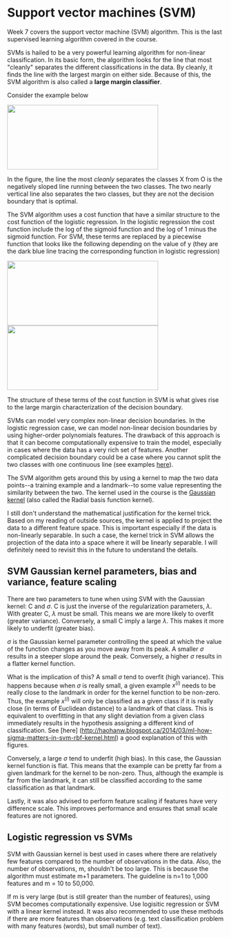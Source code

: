 
# Support vector machines (SVM)

Week 7 covers the support vector machine (SVM) algorithm. This is the last supervised learning algorithm covered in the course.

<!--excerpt-->

SVMs is hailed to be a very powerful learning algorithm for non-linear classification. In its basic form, the algorithm looks for the line that most "cleanly" separates the different classifications in the data. By cleanly, it finds the line with the largest margin on either side. Because of this, the SVM algorithm is also called a **large margin classifier**.

Consider the example below

<a href="{{site.url}}/img/wk7_8.png">
<img src="{{site.url}}/img/wk7_8.png" width="350" height="150"/>
</a>

In the figure, the line the most *cleanly* separates the classes X from O is the negatively sloped line running between the two classes. The two nearly vertical line also separates the two classes, but they are not the decision boundary that is optimal.

The SVM algorithm uses a cost function that have a similar structure to the cost function of the logistic regression. In the logistic regression the cost function include the log of the sigmoid function and the log of 1 minus the sigmoid function. For SVM, these terms are replaced by a piecewise function that looks like the following depending on the value of y (they are the dark blue line tracing the corresponding function in logistic regression)

<a href="{{site.url}}/img/wk7_2.png">
<img src="{{site.url}}/img/wk7_2.png" width="350" height="150"/>
</a>

<a href="{{site.url}}/img/wk7_3.png">
<img src="{{site.url}}/img/wk7_3.png" width="350" height="150"/>
</a>

The structure of these terms of the cost function in SVM is what gives rise to the large margin characterization of the decision boundary.

SVMs can model very complex non-linear decision boundaries. In the logistic regression case, we can model non-linear decision boundaries by using higher-order polynomials features. The drawback of this approach is that it can become computationally expensive to train the model, especially in cases where the data has a very rich set of features. Another complicated decision boundary could be a case where you cannot split the two classes with one continuous line (see examples [here](http://haohanw.blogspot.ca/2014/03/ml-how-sigma-matters-in-svm-rbf-kernel.html)).

The SVM algorithm gets around this by using a kernel to map the two data points--a training example and a landmark--to some value representing the similarity between the two. The kernel used in the course is the [Gaussian kernel](https://en.wikipedia.org/wiki/Radial_basis_function_kernel) (also called the Radial basis function kernel).

I still don't understand the mathematical justification for the kernel trick. Based on my reading of outside sources, the kernel is applied to project the data to a different feature space. This is important especially if the data is non-linearly separable. In such a case, the kernel trick in SVM allows the projection of the data into a space where it will be linearly separable. I will definitely need to revisit this in the future to understand the details.

## SVM Gaussian kernel parameters, bias and variance, feature scaling

There are two parameters to tune when using SVM with the Gaussian kernel: C and $\sigma$. C is just the inverse of the regularization parameters, $\lambda$. With greater C, $\lambda$ must be small. This means we are more likely to overfit (greater variance). Conversely, a small C imply a large $\lambda$. This makes it more likely to underfit (greater bias).

$\sigma$ is the Gaussian kernel parameter controlling the speed at which the value of the function changes as you move away from its peak. A smaller $\sigma$ results in a steeper slope around the peak. Conversely, a higher $\sigma$ results in a flatter kernel function.

What is the implication of this? A small $\sigma$ tend to overfit (high variance). This happens because when $\sigma$ is really small, a given example $x^(i)$ needs to be really close to the landmark in order for the kernel function to be non-zero. Thus, the example $x^(i)$ will only be classified as a given class if it is really close (in terms of Euclidean distance) to a landmark of that class. This is equivalent to overfitting in that any slight deviation from a given class immediately results in the hypothesis assigning a different kind of classification. See [here] (http://haohanw.blogspot.ca/2014/03/ml-how-sigma-matters-in-svm-rbf-kernel.html) a good explanation of this with figures.

Conversely, a large $\sigma$ tend to underfit (high bias). In this case, the Gaussian kernel function is flat. This means that the example can be pretty far from a given landmark for the kernel to be non-zero. Thus, although the example is far from the landmark, it can still be classified according to the same classification as that landmark.

Lastly, it was also advised to perform feature scaling if features have very difference scale. This improves performance and ensures that small scale features are not ignored.

## Logistic regression vs SVMs

SVM with Gaussian kernel is best used in cases where there are relatively few features compared to the number of observations in the data. Also, the number of observations, m, shouldn't be too large. This is because the algorithm must estimate m+1 parameters. The guideline is n=1 to 1,000 features and m = 10 to 50,000.

If m is very large (but is still greater than the number of features), using SVM becomes computationally expensive. Use logisitic regression or SVM with a linear kernel instead. It was also recommended to use these methods if there are more features than observations (e.g. text classification problem with many features (words), but small number of text).
